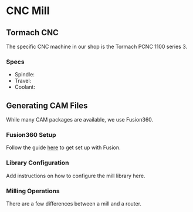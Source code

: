 # CNC Mill

## Tormach CNC

The specific CNC machine in our shop is the Tormach PCNC 1100 series 3. 

### Specs

- Spindle: 
- Travel: 
- Coolant: 

## Generating CAM Files

While many CAM packages are available, we use Fusion360.

### Fusion360 Setup

Follow the guide [here](fusion360.md) to get set up with Fusion.

### Library Configuration

Add instructions on how to configure the mill library here.

### Milling Operations

There are a few differences between a mill and a router.

